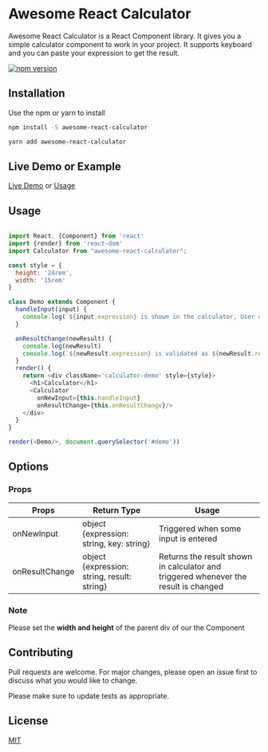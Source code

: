 # Awesome React Calculator

Awesome React Calculator is a React Component library. It gives you a simple calculator component to work in your project. It supports keyboard and you can paste your expression to get the result.


[![npm version](https://img.shields.io/badge/npm-1.0.5-blue.svg)](https://www.npmjs.com/package/awesome-react-calculator)

## Installation

Use the npm or yarn to install

```bash
npm install -S awesome-react-calculator
```
```bash
yarn add awesome-react-calculator
```

## Live Demo or Example

[Live Demo](https://csb-ncxvw.netlify.com/) or [Usage](https://codesandbox.io/embed/loving-bird-ncxvw)


## Usage

```javascript

import React, {Component} from 'react'
import {render} from 'react-dom'
import Calculator from "awesome-react-calculator";

const style = {
  height: '24rem',
  width: '15rem'
}

class Demo extends Component {
  handleInput(input) {
    console.log(`${input.expression} is shown in the calculator, User clicked the ${input.key}`)
  }

  onResultChange(newResult) {
    console.log(newResult)
    console.log(`${newResult.expression} is validated as ${newResult.result} `)
  }
  render() {
    return <div className='calculator-demo' style={style}>
      <h1>Calculator</h1>
      <Calculator
        onNewInput={this.handleInput}
        onResultChange={this.onResultChange}/>
    </div>
  }
}

render(<Demo/>, document.querySelector('#demo'))
```
## Options

### Props
| Props  | Return Type   | Usage |
|---|---|--- |
| onNewInput  | object {expression: string, key: string} | Triggered when some input is entered|
| onResultChange  | object {expression: string, result: string}  | Returns the result shown in calculator and triggered whenever the result is changed|


### Note
Please set the **width and height** of the parent div of our the <Calculator /> Component


## Contributing
Pull requests are welcome. For major changes, please open an issue first to discuss what you would like to change.

Please make sure to update tests as appropriate.

## License
[MIT](https://choosealicense.com/licenses/mit/)